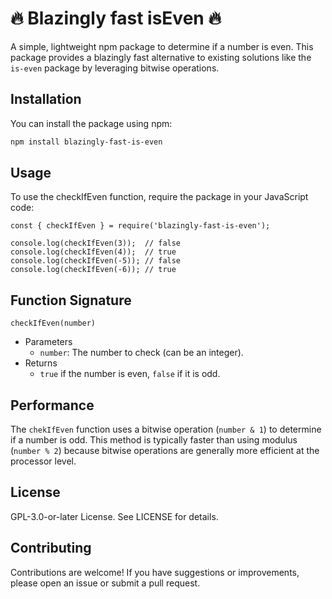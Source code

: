 # 🔥 Blazingly fast isEven 🔥

A simple, lightweight npm package to determine if a number is even. This package provides a blazingly fast alternative to existing solutions like the `is-even` package by leveraging bitwise operations.

## Installation

You can install the package using npm:

```bash
npm install blazingly-fast-is-even
```
## Usage
To use the checkIfEven function, require the package in your JavaScript code:

```
const { checkIfEven } = require('blazingly-fast-is-even');

console.log(checkIfEven(3));  // false
console.log(checkIfEven(4));  // true
console.log(checkIfEven(-5)); // false
console.log(checkIfEven(-6)); // true
```
## Function Signature


```checkIfEven(number)```

* Parameters
    * ```number```: The number to check (can be an integer).
* Returns
    * ```true``` if the number is even, ```false``` if it is odd.


## Performance

The ```chekIfEven``` function uses a bitwise operation (```number & 1```) to determine if a number is odd. This method is typically faster than using modulus (```number % 2```) because bitwise operations are generally more efficient at the processor level.

## License
GPL-3.0-or-later License. See LICENSE for details.

## Contributing
Contributions are welcome! If you have suggestions or improvements, please open an issue or submit a pull request.